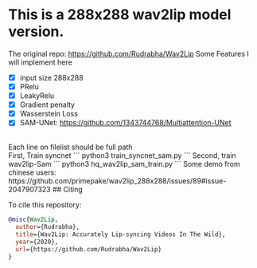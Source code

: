 # This is a 288x288 wav2lip model version.
The original repo: https://github.com/Rudrabha/Wav2Lip
Some Features I will implement here
- [x] input size 288x288
- [x] PRelu
- [x] LeakyRelu
- [x] Gradient penalty
- [x] Wasserstein Loss
- [x] SAM-UNet: https://github.com/1343744768/Multiattention-UNet
<br />
Each line on filelist should be full path <br />
First, Train syncnet
```
python3 train_syncnet_sam.py
```
Second, train wav2lip-Sam
```
python3 hq_wav2lip_sam_train.py
```
Some demo from chinese users:
https://github.com/primepake/wav2lip_288x288/issues/89#issue-2047907323
## Citing

To cite this repository:

```bibtex
@misc{Wav2Lip,
  author={Rudrabha},
  title={Wav2Lip: Accurately Lip-syncing Videos In The Wild},
  year={2020},
  url={https://github.com/Rudrabha/Wav2Lip}
}
```

